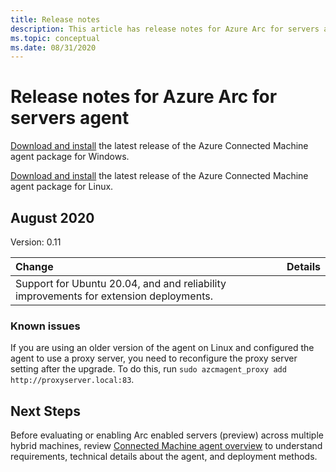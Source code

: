```yaml
---
title: Release notes
description: This article has release notes for Azure Arc for servers agent. For many of the summarized issues there are links to additional details.
ms.topic: conceptual
ms.date: 08/31/2020
---
```


# Release notes for Azure Arc for servers agent

[Download and install](https://aka.ms/AzureConnectedMachineAgent) the latest release of the Azure Connected Machine agent package for Windows.

[Download and install](https://packages.microsoft.com/) the latest release of the Azure Connected Machine agent package for Linux.

## August 2020

Version: 0.11

| Change | Details |
| :----- | :------ |
| Support for Ubuntu 20.04, and and reliability improvements for extension deployments. |

### Known issues

If you are using an older version of the agent on Linux and configured the agent to use a proxy server, you need to reconfigure the proxy server setting after the upgrade. To do this, run `sudo azcmagent_proxy add http://proxyserver.local:83`.

## Next Steps

Before evaluating or enabling Arc enabled servers (preview) across multiple hybrid machines, review [Connected Machine agent overview](agent-overview.md) to understand requirements, technical details about the agent, and deployment methods.